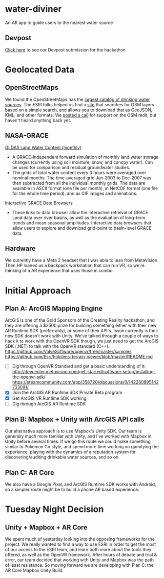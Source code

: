 # water-diviner
An AR app to guide users to the nearest water source
## Devpost
[Click here](https://devpost.com/software/water-diviner) to see our Devpost submission for the hackathon.

# Geolocated Data
## OpenStreetMaps
We found the OpenStreetMaps has the [largest catalog of drinking water sources](https://wiki.openstreetmap.org/wiki/Tag:amenity%3Ddrinking_water). The ESRI folks helped us find a [site](http://overpass-turbo.eu/) that searches for OSM layers based on a simple search, and allows you to download that as GeoJSON, KML, and other formats.
We [posted a call](https://www.reddit.com/r/openstreetmap/comments/846gnf/creating_reality_vr_hackathon_ar_water_map/) for support on the OSM redit, but haven't heard anything back yet. 

## NASA-GRACE
[GLDAS Land Water Content (monthly)](https://grace.jpl.nasa.gov/data/get-data/land-water-content/)
- A GRACE-independent forward simulation of monthly land water storage changes (currently using soil moisture, snow, and canopy water). Can be used for comparison and residual groundwater studies.
- The grids of total water content every 3 hours were averaged over nominal months. The time-averaged grid Jan-2003 to Dec-2007 was then subtracted from all the individual monthly grids. The data are available in ASCII format (one file per month), in NetCDF format (one file for the whole time period), and as GIF images and animations.

[Interactive GRACE Data Browsers](https://grace.jpl.nasa.gov/data/get-data/interactive-browsers/)
- These links to data browser allow the interactive retrieval of GRACE Land data over river basins, as well as the evaluation of long-term trends and mean seasonal amplitudes. Interactive data browsers that allow users to explore and download grid-point to basin-level GRACE data.

## Hardware
We currently have a Meta 2 headset that I was able to lean from MetaVision. Then HP loaned us a backpack workstation that can run VR,
so we're thinking of a AR experience that uses those in combo.

# Initial Approach
## Plan A: ArcGIS Mapping Engine
ArcGIS is one of the Gold Sponsors of the Creating Reality hackathon, and they are offering a $2500 prize for building something either 
with their new AR Runtime SDK (preferrably), or some of their API's. Issue currently is their new SDK doesn't work with Unity. 
We've talked through a couple of ways to hack it to work with the OpenVR SDK though, we just need to get the ArcGIS SDK (.NET) to talk
with the OpenVR standard (C++).  
https://github.com/ValveSoftware/openvr/tree/master/samples
https://github.com/Esri/hololens-terrain-viewer/blob/master/README.md
- [ ] Dig through OpenVR Standard and get a basic understanding of it:  
http://devcenter.metavision.com/get-started/software-setup/installing-the-openvr-sdk/ https://steamcommunity.com/app/358720/discussions/0/142260895142733091/
- [x] Join the ArcGIS AR Runtime SDK Private Beta program
- [x] Get ArcGIS VR Runtime SDK working
- [ ] Dig through ArcGIS AR Runtime SDK

## Plan B: Mapbox + Unity with ArcGIS API calls
Our alternative approach is to use Mapbox's Unity SDK. Our team is generally much more familiar with Unity, and I've worked with 
Mapbox in Unity before several times. If we go this route we could make something similar to Pokemon Go style, and spend more time working on gamifying the experience, playing with the dynamics of a reputation system for discovering/auditing drinkable water sources, and so on.

## Plan C: AR Core
We also have a Google Pixel, and ArcGIS Runtime SDK works with Android, so a simpler route might be to build a phone AR based experience.

# Tuesday Night Decision
## Unity + Mapbox + AR Core
We spent much of yesterday looking into the opposing frameworks for the project. We really wanted to find a way to use ESRI in order to
get the most of our access to the ESRI team, and learn both more about the tools they offered, as well as the OpenVR framework. After hours of debate and trial & error, our team decided that working with Unity and Mapbox was the path of least resistance. So moving forward we are developing with Plan C: the AR Core Mapbox Unity Build.

